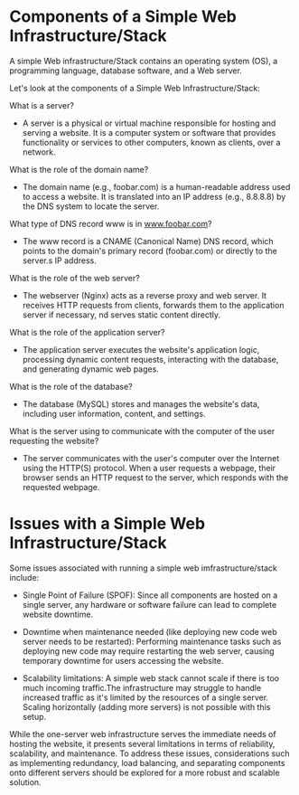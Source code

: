 # Components of a Simple Web Infrastructure/Stack
A simple Web infrastructure/Stack contains an operating system (OS), a programming language, database software, and a Web server.

Let's look at the components of a Simple Web Infrastructure/Stack:

What is a server?

- A server is a physical or virtual machine responsible for hosting and serving a website. It is a computer system or software that provides functionality or services to other computers, known as clients, over a network.

What is the role of the domain name?

- The domain name (e.g., foobar.com) is a human-readable address used to access a website. It is translated into an IP address (e.g., 8.8.8.8) by the DNS system to locate the server.

What type of DNS record www is in www.foobar.com?

- The www record is a CNAME (Canonical Name) DNS record, which points to the domain's primary record (foobar.com) or directly to the server.s IP address.

What is the role of the web server?

- The webserver (Nginx) acts as a reverse proxy and web server. It receives HTTP requests from clients, forwards them to the application server if necessary, nd serves static content directly.

What is the role of the application server?

- The application server executes the website's application logic, processing dynamic content requests, interacting with the database, and generating dynamic web pages.

What is the role of the database?

- The database (MySQL) stores and manages the website's data, including user information, content, and settings.

What is the server using to communicate with the computer of the user requesting the website?

- The server communicates with the user's computer over the Internet using the HTTP(S) protocol. When a user requests a webpage, their browser sends an HTTP request to the server, which responds with the requested webpage.


# Issues with a Simple Web Infrastructure/Stack
Some issues associated with running a simple web imfrastructure/stack include:

- Single Point of Failure (SPOF):  Since all components are hosted on a single server, any hardware or software failure can lead to complete website downtime.

- Downtime when maintenance needed (like deploying new code web server needs to be restarted): Performing maintenance tasks such as deploying new code may require restarting the web server, causing temporary downtime for users accessing the website.

- Scalability limitations: A simple web stack cannot scale if there is  too much incoming traffic.The infrastructure may struggle to handle increased traffic as it's limited by the resources of a single server. Scaling horizontally (adding more servers) is not possible with this setup.

While the one-server web infrastructure serves the immediate needs of hosting the website, it presents several limitations in terms of reliability, scalability, and maintenance. To address these issues, considerations such as implementing redundancy, load balancing, and separating components onto different servers should be explored for a more robust and scalable solution.
